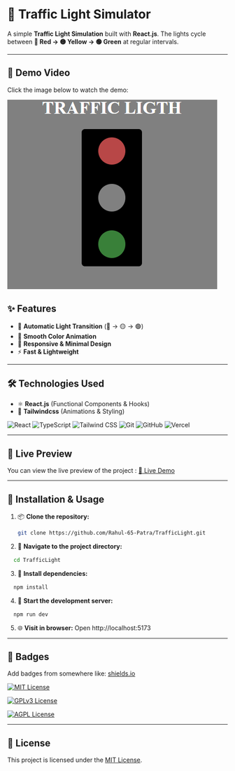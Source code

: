 # 🚦 Traffic Light Simulator

A simple **Traffic Light Simulation** built with **React.js**. The lights cycle between **🔴 Red → 🟡 Yellow → 🟢 Green** at regular intervals.

---

## 🎥 Demo Video

Click the image below to watch the demo:

[![Watch the demo](./Traffic.png)](./Traffic.mp4)


## ✨ Features
- 🚥 **Automatic Light Transition** (🔴 → 🟡 → 🟢)  
- 🎨 **Smooth Color Animation**  
- 📱 **Responsive & Minimal Design**  
- ⚡ **Fast & Lightweight**  

---

## 🛠️ Technologies Used
- ⚛️ **React.js** (Functional Components & Hooks)  
- 🎨 **Tailwindcss** (Animations & Styling)

![React](https://img.shields.io/badge/React-20232A?style=for-the-badge&logo=react&logoColor=61DAFB)
![TypeScript](https://img.shields.io/badge/JavaScript-FFFF00?style=for-the-badge&logo=typescript&logoColor=black)
![Tailwind CSS](https://img.shields.io/badge/Tailwind_CSS-38B2AC?style=for-the-badge&logo=tailwind-css&logoColor=white)
![Git](https://img.shields.io/badge/GIT-E44C30?style=for-the-badge&logo=git&logoColor=white)
![GitHub](https://img.shields.io/badge/GitHub-100000?style=for-the-badge&logo=github&logoColor=white)
![Vercel](https://img.shields.io/badge/Vercel-000000?style=for-the-badge&logo=vercel&logoColor=white)

---

## 🔗 Live Preview

You can view the live preview of the project : [🚀 Live Demo](https://traffic-light-teal-two.vercel.app/)

---

## 📌 Installation & Usage
1. 📦 **Clone the repository:**
   ```bash
   git clone https://github.com/Rahul-65-Patra/TrafficLight.git
2. 📁 **Navigate to the project directory:**
```bash
  cd TrafficLight
```
3. 🧱 **Install dependencies:**

```bash
  npm install
```
4. 🚀 **Start the development server:**
```bash
  npm run dev
```
5. 🌐 **Visit in browser:**
Open http://localhost:5173

---

## 🏅 Badges

Add badges from somewhere like: [shields.io](https://shields.io/)

[![MIT License](https://img.shields.io/badge/License-MIT-green.svg)](https://choosealicense.com/licenses/mit/)

[![GPLv3 License](https://img.shields.io/badge/License-GPL%20v3-yellow.svg)](https://opensource.org/licenses/)

[![AGPL License](https://img.shields.io/badge/license-AGPL-blue.svg)](http://www.gnu.org/licenses/agpl-3.0)

---

## 📄 License

This project is licensed under the [MIT License](LICENSE).



